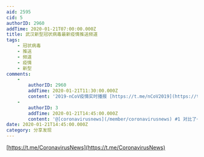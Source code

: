 ```yaml
---
aid: 2595
cid: 5
authorID: 2960
addTime: 2020-01-21T07:00:00.000Z
title: 武汉新型冠状病毒最新疫情推送频道
tags:
    - 冠状病毒
    - 推送
    - 频道
    - 疫情
    - 新型
comments:
    -
        authorID: 2960
        addTime: 2020-01-21T11:30:00.000Z
        content: '2019-nCoV疫情实时播报 [https://t.me/nCoV2019](https://t.me/nCoV2019)'
    -
        authorID: 3
        addTime: 2020-01-21T14:45:00.000Z
        content: '@[coronavirusnews](/member/coronavirusnews) #1 对比了一下，评论区这个频道做得相对更好。'
date: 2020-01-21T14:45:00.000Z
category: 分享发现
---
```


[https://t.me/CoronavirusNews](https://t.me/CoronavirusNews)
